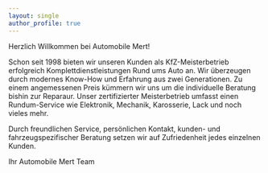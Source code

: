 ```yaml
---
layout: single
author_profile: true
---
```


Herzlich Willkommen bei Automobile Mert!

Schon seit 1998 bieten wir unseren Kunden als KfZ-Meisterbetrieb erfolgreich Komplettdienstleistungen Rund ums Auto an. Wir überzeugen durch modernes Know-How und Erfahrung aus zwei Generationen. Zu einem angemessenen Preis kümmern wir uns um die individuelle Beratung bishin zur Reparaur. Unser zertifizierter Meisterbetrieb umfasst einen Rundum-Service wie Elektronik, Mechanik, Karosserie, Lack und noch vieles mehr.

Durch freundlichen Service, persönlichen Kontakt, kunden- und fahrzeugspezifischer Beratung setzen wir auf Zufriedenheit jedes einzelnen Kunden.

Ihr Automobile Mert Team